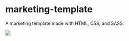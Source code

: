 # marketing-template
A marketing template made with HTML, CSS, and SASS.

![](
        marketing-template/public/images/websitetour.gif
      )
